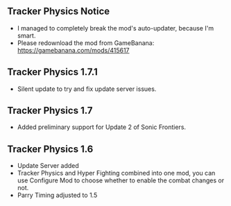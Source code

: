 ## Tracker Physics Notice

- I managed to completely break the mod's auto-updater, because I'm smart.
- Please redownload the mod from GameBanana: https://gamebanana.com/mods/415617

## Tracker Physics 1.7.1 
- Silent update to try and fix update server issues.

## Tracker Physics 1.7
- Added preliminary support for Update 2 of Sonic Frontiers.

## Tracker Physics 1.6
- Update Server added
- Tracker Physics and Hyper Fighting combined into one mod, you can use Configure Mod to choose whether to enable the combat changes or not.
- Parry Timing adjusted to 1.5
